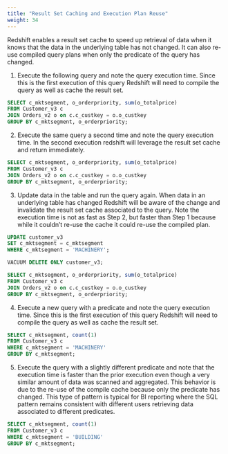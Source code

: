```yaml
---
title: "Result Set Caching and Execution Plan Reuse"
weight: 34
---
```


Redshift enables a result set cache to speed up retrieval of data when it knows that the data in the underlying table has not changed.  It can also re-use compiled query plans when only the predicate of the query has changed.

1. Execute the following query and note the query execution time.  Since this is the first execution of this query Redshift will need to compile the query as well as cache the result set.
```sql
SELECT c_mktsegment, o_orderpriority, sum(o_totalprice)
FROM Customer_v3 c
JOIN Orders_v2 o on c.c_custkey = o.o_custkey
GROUP BY c_mktsegment, o_orderpriority;
```

2. Execute the same query a second time and note the query execution time.  In the second execution redshift will leverage the result set cache and return immediately.
```sql
SELECT c_mktsegment, o_orderpriority, sum(o_totalprice)
FROM Customer_v3 c
JOIN Orders_v2 o on c.c_custkey = o.o_custkey
GROUP BY c_mktsegment, o_orderpriority;
```

3. Update data in the table and run the query again. When data in an underlying table has changed Redshift will be aware of the change and invalidate the result set cache associated to the query.  Note the execution time is not as fast as Step 2, but faster than Step 1 because while it couldn’t re-use the cache it could re-use the compiled plan.
```sql
UPDATE customer_v3
SET c_mktsegment = c_mktsegment
WHERE c_mktsegment = 'MACHINERY';
```
```sql
VACUUM DELETE ONLY customer_v3;
```
```sql
SELECT c_mktsegment, o_orderpriority, sum(o_totalprice)
FROM Customer_v3 c
JOIN Orders_v2 o on c.c_custkey = o.o_custkey
GROUP BY c_mktsegment, o_orderpriority;
```

4. Execute a new query with a predicate and note the query execution time.  Since this is the first execution of this query Redshift will need to compile the query as well as cache the result set.
```sql
SELECT c_mktsegment, count(1)
FROM Customer_v3 c
WHERE c_mktsegment = 'MACHINERY'
GROUP BY c_mktsegment;
```
5. Execute the query with a slightly different predicate and note that the execution time is faster than the prior execution even though a very similar amount of data was scanned and aggregated.  This behavior is due to the re-use of the compile cache because only the predicate has changed.  This type of pattern is typical for BI reporting where the SQL pattern remains consistent with different users retrieving data associated to different predicates.
```sql
SELECT c_mktsegment, count(1)
FROM Customer_v3 c
WHERE c_mktsegment = 'BUILDING'
GROUP BY c_mktsegment;
```


